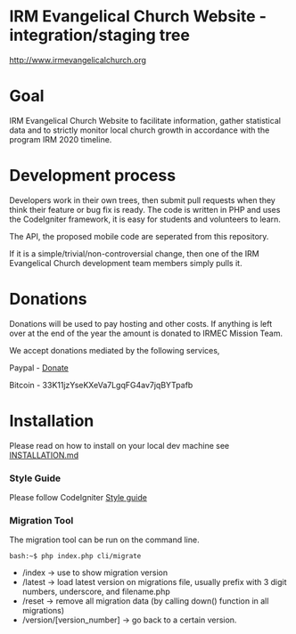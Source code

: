 # IRM Evangelical Church Website - integration/staging tree

http://www.irmevangelicalchurch.org

# Goal

IRM Evangelical Church Website to facilitate information, gather statistical data and to strictly monitor local church growth in accordance with the program IRM 2020 timeline.

# Development process

Developers work in their own trees, then submit pull requests when they think their feature or bug fix is ready.  The code is written in PHP and uses the CodeIgniter framework, it is easy for students and volunteers to learn.

The API, the proposed mobile code are seperated from this repository.

If it is a simple/trivial/non-controversial change, then one of the IRM Evangelical Church development team members simply pulls it.

# Donations

Donations will be used to pay hosting and other costs. If anything is left over at the end of the year the amount is donated to IRMEC Mission Team.

We accept donations mediated by the following services, 

Paypal - [Donate](https://www.paypal.com/cgi-bin/webscr?cmd=_s-xclick&hosted_button_id=E2TYV3SSJW35U)

Bitcoin - 33K11jzYseKXeVa7LgqFG4av7jqBYTpafb


# Installation

Please read on how to install on your local dev machine see [INSTALLATION.md](INSTALLATION.md)

### Style Guide ###

Please follow CodeIgniter [Style guide](https://ellislab.com/codeigniter/user-guide/general/styleguide.html)

### Migration Tool ###

The migration tool can be run on the command line.

```
bash:~$ php index.php cli/migrate
```
* /index -> use to show migration version
* /latest -> load latest version on migrations file, usually prefix with 3 digit numbers, underscore, and filename.php
* /reset  -> remove all migration data (by calling down() function in all migrations)
* /version/[version_number] -> go back to a certain version.